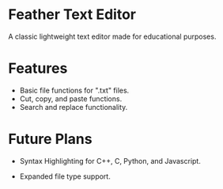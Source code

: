 # Feather Text Editor
 A classic lightweight text editor made for educational purposes.

 
 # Features
 
- Basic file functions for ".txt" files.
- Cut, copy, and paste functions.
- Search and replace functionality.

# Future Plans

- Syntax Highlighting for C++, C, Python, and Javascript.

- Expanded file type support.


